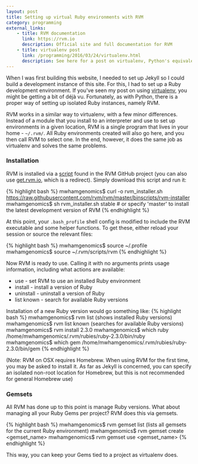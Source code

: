 ```yaml
---
layout: post
title: Setting up virtual Ruby environments with RVM
category: programming
external_links:
    - title: RVM documentation
      link: https://rvm.io
      description: Official site and full documentation for RVM
    - title: virtualenv post
      link: /programming/2016/03/24/virtualenv.html
      description: See here for a post on virtualenv, Python's equivalent of RVM
---
```


When I was first building this website, I needed to set up Jekyll so I could build a development instance of this site. For this, I had to set up a Ruby development environment. If you've seen my post on using [virtualenv](/programming/2016/03/24/virtualenv.html), you might be getting a bit of déjà vu. Fortunately, as with Python, there is a proper way of setting up isolated Ruby instances, namely RVM.

RVM works in a similar way to virtualenv, with a few minor differences. Instead of a module that you install to an interpreter and use to set up environments in a given location, RVM is a single program that lives in your home - `~/.rvm/`. All Ruby environments created will also go here, and you then call RVM to select one. In the end, however, it does the same job as virtualenv and solves the same problems.

### Installation
RVM is installed via a [script](https://raw.githubusercontent.com/rvm/rvm/master/binscripts/rvm-installer) found in the RVM GitHub project (you can also use [get.rvm.io](get.rvm.io), which is a redirect). Simply download this script and run it:

{% highlight bash %}
    mwhamgenomics$ curl -o rvm_installer.sh https://raw.githubusercontent.com/rvm/rvm/master/binscripts/rvm-installer
    mwhamgenomics$ sh rvm_installer.sh stable  # or specify 'master' to install the latest development version of RVM
{% endhighlight %}

At this point, your `.bash_profile` shell config is modified to include the RVM executable and some helper functions. To get these, either reload your session or source the relevant files:

{% highlight bash %}
    mwhamgenomics$ source ~/.profile
    mwhamgenomics$ source ~/.rvm/scripts/rvm
{% endhighlight %}

Now RVM is ready to use. Calling it with no arguments prints usage information, including what actions are available:
- use - set RVM to use an installed Ruby environment
- install - install a version of Ruby
- uninstall - uninstall a version of Ruby
- list known - search for available Ruby versions

Installation of a new Ruby version would go something like:
{% highlight bash %}
    mwhamgenomics$ rvm list
    (shows installed Ruby versions)
    mwhamgenomics$ rvm list known
    (searches for available Ruby versions)
    mwhamgenomics$ rvm install 2.3.0
    mwhamgenomics$ which ruby
    /home/mwhamgenomics/.rvm/rubies/ruby-2.3.0/bin/ruby
    mwhamgenomics$ which gem
    /home/mwhamgenomics/.rvm/rubies/ruby-2.3.0/bin/gem
{% endhighlight %}

(Note: RVM on OSX requires Homebrew. When using RVM for the first time, you may be asked to install it. As far as Jekyll is concerned, you can specify an isolated non-root location for Homebrew, but this is not recommended for general Homebrew use)


### Gemsets
All RVM has done up to this point is manage Ruby versions. What about managing all your Ruby Gems per project? RVM does this via gemsets.

{% highlight bash %}
    mwhamgenomics$ rvm gemset list
    (lists all gemsets for the current Ruby environment)
    mwhamgenomics$ rvm gemset create <gemset_name>
    mwhamgenomics$ rvm gemset use <gemset_name>
{% endhighlight %}

This way, you can keep your Gems tied to a project as virtualenv does.
